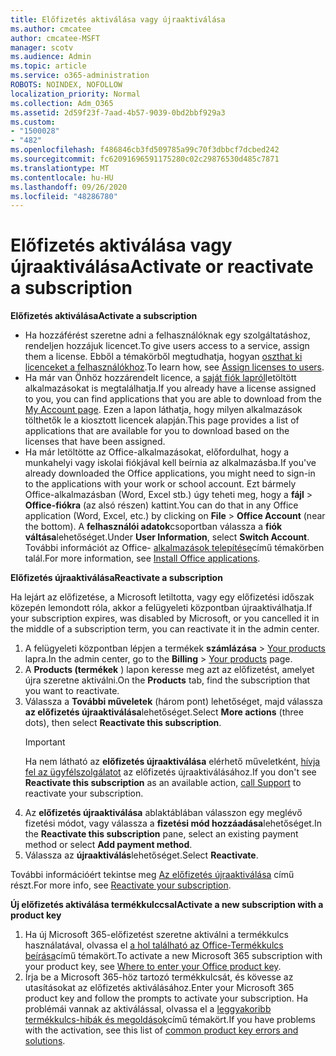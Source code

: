 ```yaml
---
title: Előfizetés aktiválása vagy újraaktiválása
ms.author: cmcatee
author: cmcatee-MSFT
manager: scotv
ms.audience: Admin
ms.topic: article
ms.service: o365-administration
ROBOTS: NOINDEX, NOFOLLOW
localization_priority: Normal
ms.collection: Adm_O365
ms.assetid: 2d59f23f-7aad-4b57-9039-0bd2bbf929a3
ms.custom:
- "1500028"
- "482"
ms.openlocfilehash: f486846cb3fd509785a99c70f3dbbcf7dcbed242
ms.sourcegitcommit: fc62091696591175280c02c29876530d485c7871
ms.translationtype: MT
ms.contentlocale: hu-HU
ms.lasthandoff: 09/26/2020
ms.locfileid: "48286780"
---
```

# <a name="activate-or-reactivate-a-subscription"></a><span data-ttu-id="b5924-102">Előfizetés aktiválása vagy újraaktiválása</span><span class="sxs-lookup"><span data-stu-id="b5924-102">Activate or reactivate a subscription</span></span>

<span data-ttu-id="b5924-103">**Előfizetés aktiválása**</span><span class="sxs-lookup"><span data-stu-id="b5924-103">**Activate a subscription**</span></span>

- <span data-ttu-id="b5924-104">Ha hozzáférést szeretne adni a felhasználóknak egy szolgáltatáshoz, rendeljen hozzájuk licencet.</span><span class="sxs-lookup"><span data-stu-id="b5924-104">To give users access to a service, assign them a license.</span></span> <span data-ttu-id="b5924-105">Ebből a témakörből megtudhatja, hogyan [oszthat ki licenceket a felhasználókhoz](https://docs.microsoft.com/microsoft-365/admin/manage/assign-licenses-to-users).</span><span class="sxs-lookup"><span data-stu-id="b5924-105">To learn how, see [Assign licenses to users](https://docs.microsoft.com/microsoft-365/admin/manage/assign-licenses-to-users).</span></span>
- <span data-ttu-id="b5924-106">Ha már van Önhöz hozzárendelt licence, a [saját fiók lapról](https://portal.office.com/account/#installs)letöltött alkalmazásokat is megtalálhatja.</span><span class="sxs-lookup"><span data-stu-id="b5924-106">If you already have a license assigned to you, you can find applications that you are able to download from the [My Account page](https://portal.office.com/account/#installs).</span></span> <span data-ttu-id="b5924-107">Ezen a lapon láthatja, hogy milyen alkalmazások tölthetők le a kiosztott licencek alapján.</span><span class="sxs-lookup"><span data-stu-id="b5924-107">This page provides a list of applications that are available for you to download based on the licenses that have been assigned.</span></span>
- <span data-ttu-id="b5924-108">Ha már letöltötte az Office-alkalmazásokat, előfordulhat, hogy a munkahelyi vagy iskolai fiókjával kell beírnia az alkalmazásba.</span><span class="sxs-lookup"><span data-stu-id="b5924-108">If you've already downloaded the Office applications, you might need to sign-in to the applications with your work or school account.</span></span> <span data-ttu-id="b5924-109">Ezt bármely Office-alkalmazásban (Word, Excel stb.) úgy teheti meg, hogy a **fájl**  >  **Office-fiókra** (az alsó részen) kattint.</span><span class="sxs-lookup"><span data-stu-id="b5924-109">You can do that in any Office application (Word, Excel, etc.) by clicking on **File** > **Office Account** (near the bottom).</span></span> <span data-ttu-id="b5924-110">A **felhasználói adatok**csoportban válassza a **fiók váltása**lehetőséget.</span><span class="sxs-lookup"><span data-stu-id="b5924-110">Under **User Information**, select **Switch Account**.</span></span> <span data-ttu-id="b5924-111">További információt az Office- [alkalmazások telepítése](https://docs.microsoft.com/microsoft-365/admin/setup/install-applications)című témakörben talál.</span><span class="sxs-lookup"><span data-stu-id="b5924-111">For more information, see [Install Office applications](https://docs.microsoft.com/microsoft-365/admin/setup/install-applications).</span></span>

<span data-ttu-id="b5924-112">**Előfizetés újraaktiválása**</span><span class="sxs-lookup"><span data-stu-id="b5924-112">**Reactivate a subscription**</span></span>

<span data-ttu-id="b5924-113">Ha lejárt az előfizetése, a Microsoft letiltotta, vagy egy előfizetési időszak közepén lemondott róla, akkor a felügyeleti központban újraaktiválhatja.</span><span class="sxs-lookup"><span data-stu-id="b5924-113">If your subscription expires, was disabled by Microsoft, or you cancelled it in the middle of a subscription term, you can reactivate it in the admin center.</span></span>
  
1. <span data-ttu-id="b5924-114">A felügyeleti központban lépjen a termékek **számlázása**  >  [Your products](https://go.microsoft.com/fwlink/p/?linkid=842054) lapra.</span><span class="sxs-lookup"><span data-stu-id="b5924-114">In the admin center, go to the **Billing** > [Your products](https://go.microsoft.com/fwlink/p/?linkid=842054) page.</span></span>
2. <span data-ttu-id="b5924-115">A **Products (termékek** ) lapon keresse meg azt az előfizetést, amelyet újra szeretne aktiválni.</span><span class="sxs-lookup"><span data-stu-id="b5924-115">On the **Products** tab, find the subscription that you want to reactivate.</span></span>
3. <span data-ttu-id="b5924-116">Válassza a **További műveletek** (három pont) lehetőséget, majd válassza **az előfizetés újraaktiválása**lehetőséget.</span><span class="sxs-lookup"><span data-stu-id="b5924-116">Select **More actions** (three dots), then select **Reactivate this subscription**.</span></span>
    > [!IMPORTANT]
    > <span data-ttu-id="b5924-117">Ha nem látható az **előfizetés újraaktiválása** elérhető műveletként, [hívja fel az ügyfélszolgálatot](https://docs.microsoft.com/microsoft-365/admin/contact-support-for-business-products) az előfizetés újraaktiválásához.</span><span class="sxs-lookup"><span data-stu-id="b5924-117">If you don't see **Reactivate this subscription** as an available action, [call Support](https://docs.microsoft.com/microsoft-365/admin/contact-support-for-business-products) to reactivate your subscription.</span></span>
4. <span data-ttu-id="b5924-118">Az **előfizetés újraaktiválása** ablaktáblában válasszon egy meglévő fizetési módot, vagy válassza a **fizetési mód hozzáadása**lehetőséget.</span><span class="sxs-lookup"><span data-stu-id="b5924-118">In the **Reactivate this subscription** pane, select an existing payment method or select **Add payment method**.</span></span>
5. <span data-ttu-id="b5924-119">Válassza az **újraaktiválás**lehetőséget.</span><span class="sxs-lookup"><span data-stu-id="b5924-119">Select **Reactivate**.</span></span>

<span data-ttu-id="b5924-120">További információért tekintse meg [Az előfizetés újraaktiválása](https://docs.microsoft.com/microsoft-365/commerce/subscriptions/reactivate-your-subscription) című részt.</span><span class="sxs-lookup"><span data-stu-id="b5924-120">For more info, see [Reactivate your subscription](https://docs.microsoft.com/microsoft-365/commerce/subscriptions/reactivate-your-subscription).</span></span>

<span data-ttu-id="b5924-121">**Új előfizetés aktiválása termékkulccsal**</span><span class="sxs-lookup"><span data-stu-id="b5924-121">**Activate a new subscription with a product key**</span></span>

1. <span data-ttu-id="b5924-122">Ha új Microsoft 365-előfizetést szeretne aktiválni a termékkulcs használatával, olvassa el [a hol található az Office-Termékkulcs beírása](https://support.office.com/article/where-to-enter-your-office-product-key-0a82e5ae-739e-4b92-a6f4-2ec780c185db)című témakört.</span><span class="sxs-lookup"><span data-stu-id="b5924-122">To activate a new Microsoft 365 subscription with your product key, see [Where to enter your Office product key](https://support.office.com/article/where-to-enter-your-office-product-key-0a82e5ae-739e-4b92-a6f4-2ec780c185db).</span></span>
2. <span data-ttu-id="b5924-123">Írja be a Microsoft 365-höz tartozó termékkulcsát, és kövesse az utasításokat az előfizetés aktiválásához.</span><span class="sxs-lookup"><span data-stu-id="b5924-123">Enter your Microsoft 365 product key and follow the prompts to activate your subscription.</span></span> <span data-ttu-id="b5924-124">Ha problémái vannak az aktiválással, olvassa el a [leggyakoribb termékkulcs-hibák és megoldások](https://docs.microsoft.com/microsoft-365/commerce/product-key-errors-and-solutions)című témakört.</span><span class="sxs-lookup"><span data-stu-id="b5924-124">If you have problems with the activation, see this list of [common product key errors and solutions](https://docs.microsoft.com/microsoft-365/commerce/product-key-errors-and-solutions).</span></span>